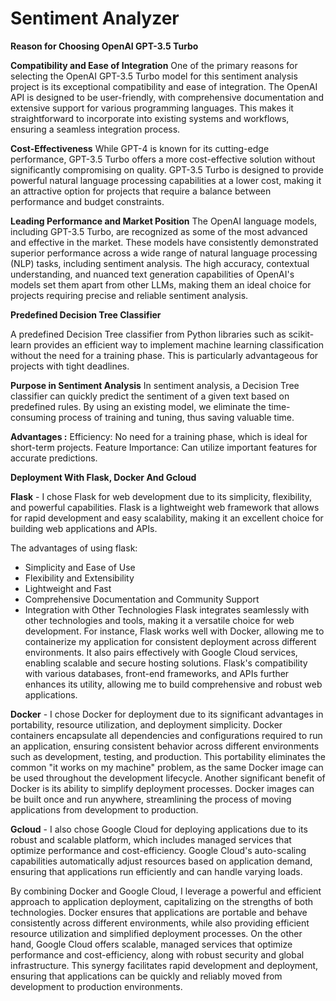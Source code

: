 # Sentiment Analyzer

**Reason for Choosing OpenAI GPT-3.5 Turbo**

**Compatibility and Ease of Integration**
One of the primary reasons for selecting the OpenAI GPT-3.5 Turbo model for this sentiment analysis project is its exceptional compatibility and ease of integration. The OpenAI API is designed to be user-friendly, with comprehensive documentation and extensive support for various programming languages. This makes it straightforward to incorporate into existing systems and workflows, ensuring a seamless integration process.

**Cost-Effectiveness**
While GPT-4 is known for its cutting-edge performance, GPT-3.5 Turbo offers a more cost-effective solution without significantly compromising on quality. GPT-3.5 Turbo is designed to provide powerful natural language processing capabilities at a lower cost, making it an attractive option for projects that require a balance between performance and budget constraints.

**Leading Performance and Market Position**
The OpenAI language models, including GPT-3.5 Turbo, are recognized as some of the most advanced and effective in the market. These models have consistently demonstrated superior performance across a wide range of natural language processing (NLP) tasks, including sentiment analysis. The high accuracy, contextual understanding, and nuanced text generation capabilities of OpenAI's models set them apart from other LLMs, making them an ideal choice for projects requiring precise and reliable sentiment analysis.


**Predefined Decision Tree Classifier**

A predefined Decision Tree classifier from Python libraries such as scikit-learn provides an efficient way to implement machine learning classification without the need for a training phase. This is particularly advantageous for projects with tight deadlines.

**Purpose in Sentiment Analysis**
In sentiment analysis, a Decision Tree classifier can quickly predict the sentiment of a given text based on predefined rules. By using an existing model, we eliminate the time-consuming process of training and tuning, thus saving valuable time.

**Advantages :**
Efficiency: No need for a training phase, which is ideal for short-term projects.
Feature Importance: Can utilize important features for accurate predictions.


**Deployment With Flask, Docker And Gcloud**

**Flask** - 
I chose Flask for web development due to its simplicity, flexibility, and powerful capabilities. Flask is a lightweight web framework that allows for rapid development and easy scalability, making it an excellent choice for building web applications and APIs.

The advantages of using flask:
- Simplicity and Ease of Use
- Flexibility and Extensibility
- Lightweight and Fast
- Comprehensive Documentation and Community Support
- Integration with Other Technologies
    Flask integrates seamlessly with other technologies and tools, making it a versatile choice for web development. For instance, Flask works well with Docker, allowing me to containerize my application for consistent        deployment across different environments. It also pairs effectively with Google Cloud services, enabling scalable and secure hosting solutions. Flask's compatibility with various databases, front-end frameworks, and       APIs further enhances its utility, allowing me to build comprehensive and robust web applications.

**Docker** - 
I chose Docker for deployment due to its significant advantages in portability, resource utilization, and deployment simplicity. Docker containers encapsulate all dependencies and configurations required to run an application, ensuring consistent behavior across different environments such as development, testing, and production. This portability eliminates the common "it works on my machine" problem, as the same Docker image can be used throughout the development lifecycle. Another significant benefit of Docker is its ability to simplify deployment processes. Docker images can be built once and run anywhere, streamlining the process of moving applications from development to production. 

**Gcloud** - 
I also chose Google Cloud for deploying applications due to its robust and scalable platform, which includes managed services that optimize performance and cost-efficiency. Google Cloud's auto-scaling capabilities automatically adjust resources based on application demand, ensuring that applications run efficiently and can handle varying loads.

By combining Docker and Google Cloud, I leverage a powerful and efficient approach to application deployment, capitalizing on the strengths of both technologies. Docker ensures that applications are portable and behave consistently across different environments, while also providing efficient resource utilization and simplified deployment processes. On the other hand, Google Cloud offers scalable, managed services that optimize performance and cost-efficiency, along with robust security and global infrastructure. This synergy facilitates rapid development and deployment, ensuring that applications can be quickly and reliably moved from development to production environments.
